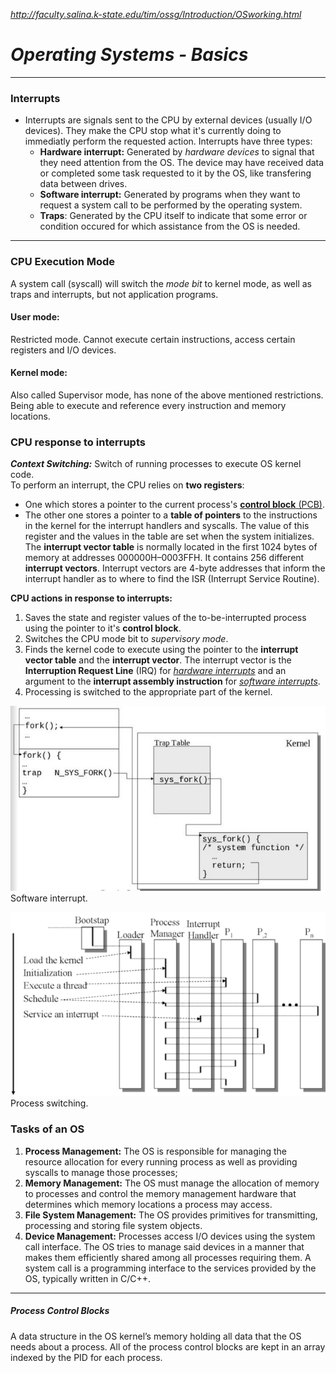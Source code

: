 *http://faculty.salina.k-state.edu/tim/ossg/Introduction/OSworking.html*
# ***Operating Systems - Basics***
---

### **Interrupts**
- Interrupts are signals sent to the CPU by external devices (usually I/O devices). They make the CPU stop what it's currently doing to immediatly perform the requested action. Interrupts have three types:
    - **Hardware interrupt:** Generated by *hardware devices* to signal that they need attention from the OS. The device may have received data or completed some task requested to it by the OS, like transfering data between drives.
    - **Software interrupt:** Generated by programs when they want to request a system call to be performed by the operating system.
    - **Traps**: Generated by the CPU itself to indicate that some error or condition occured for which assistance from the OS is needed.

---

### **CPU Execution Mode**
A system call (syscall) will switch the *mode bit* to kernel mode, as well as traps and interrupts, but not application programs.

#### **User mode:** 
Restricted mode. Cannot execute certain instructions, access certain registers and I/O devices.

#### **Kernel mode:**
Also called Supervisor mode, has none of the above mentioned restrictions. Being able to execute and reference every instruction and memory locations.

### **CPU response to interrupts**
***Context Switching:*** Switch of running processes to execute OS kernel code.  
To perform an interrupt, the CPU relies on **two registers**:  
- One which stores a pointer to the current process's [**control block** (PCB)](#5-pcb).
- The other one stores a pointer to a **table of pointers** to the instructions in the kernel for the interrupt handlers and syscalls. The value of this register and the values in the table are set when the system initializes. The **interrupt vector table** is normally located in the first 1024 bytes of memory at addresses 000000H–0003FFH. It contains 256 different **interrupt vectors**. Interrupt vectors are 4-byte addresses that inform the interrupt handler as to where to find the ISR (Interrupt Service Routine).

**CPU actions in response to interrupts:**
1. Saves the state and register values of the to-be-interrupted process using the pointer to it's **control block**.
2. Switches the CPU mode bit to *supervisory mode*.
3. Finds the kernel code to execute using the pointer to the **interrupt vector table** and the **interrupt vector**. The interrupt vector is the **Interruption Request Line** (IRQ) for [*hardware interrupts*](#interrupts) and an argument to the **interrupt assembly instruction** for [*software interrupts*](#interrupts).
4. Processing is switched to the appropriate part of the kernel.

![System call](assets/sys_call.jpg)
Software interrupt.
<br/>

![System call](assets/process_switching.png)
Process switching.
<br/>


### Tasks of an OS
1. **Process Management:** The OS is responsible for managing the resource allocation for every running process as well as providing syscalls to manage those processes;
2. **Memory Management:** The OS must manage the allocation of memory to processes and control the memory management hardware that determines which memory locations a process may access.
3. **File System Management:** The OS provides primitives for transmitting, processing and storing file system objects.
4. **Device Management:** Processes access I/O devices using the system call interface. The OS tries to manage said devices in a manner that makes them efficiently shared among all processes requiring them. A system call is a programming interface to the services provided by the OS, typically written in C/C++.

---

<h5 id='5-pcb'>Process Control Blocks</h5>
A data structure in the OS kernel’s memory holding all data that the OS needs about a process. All of the process control blocks are kept in an array indexed by the PID for each process.
